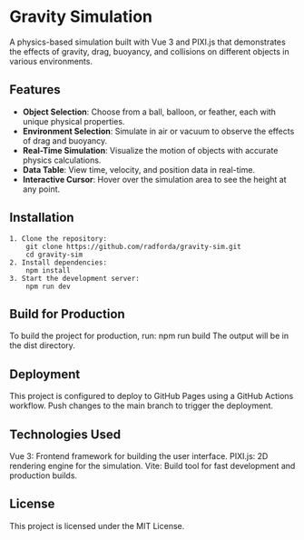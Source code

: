 # Gravity Simulation

A physics-based simulation built with Vue 3 and PIXI.js that demonstrates the effects of gravity, drag, buoyancy, and collisions on different objects in various environments.

## Features

- **Object Selection**: Choose from a ball, balloon, or feather, each with unique physical properties.
- **Environment Selection**: Simulate in air or vacuum to observe the effects of drag and buoyancy.
- **Real-Time Simulation**: Visualize the motion of objects with accurate physics calculations.
- **Data Table**: View time, velocity, and position data in real-time.
- **Interactive Cursor**: Hover over the simulation area to see the height at any point.

## Installation

    1. Clone the repository:
        git clone https://github.com/radforda/gravity-sim.git
        cd gravity-sim
    2. Install dependencies:
        npm install
    3. Start the development server:
        npm run dev

## Build for Production

To build the project for production, run:
    npm run build
The output will be in the dist directory.

## Deployment

This project is configured to deploy to GitHub Pages using a GitHub Actions workflow. Push changes to the main branch to trigger the deployment.

## Technologies Used

Vue 3: Frontend framework for building the user interface.
PIXI.js: 2D rendering engine for the simulation.
Vite: Build tool for fast development and production builds.

## License

This project is licensed under the MIT License. 

